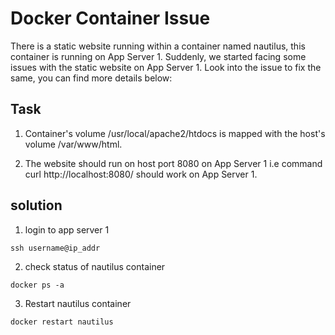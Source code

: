 
# Docker Container Issue


There is a static website running within a container named nautilus, this container is running on App Server 1. Suddenly, we started facing some issues with the static website on App Server 1. Look into the issue to fix the same, you can find more details below:
## Task
1. Container's volume /usr/local/apache2/htdocs is mapped with the host's volume /var/www/html.

2. The website should run on host port 8080 on App Server 1 i.e command curl http://localhost:8080/ should work on App Server 1.

## solution
1. login to app server 1

```
ssh username@ip_addr
```

2. check status of nautilus container
```
docker ps -a
```

3. Restart nautilus container
```
docker restart nautilus
```
